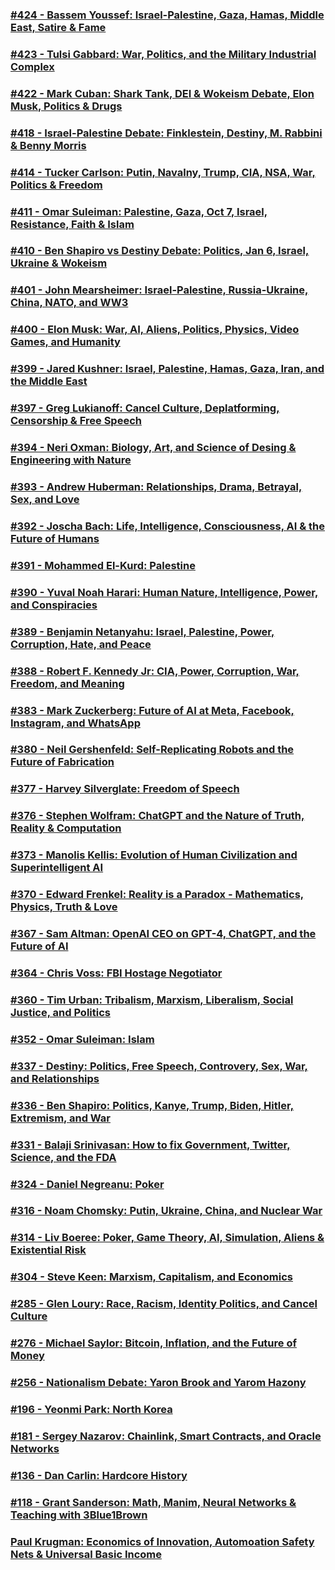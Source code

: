 ### [#424 - Bassem Youssef: Israel-Palestine, Gaza, Hamas, Middle East, Satire & Fame](https://open.spotify.com/episode/5O3jb1Fr67xTQc9cjGlmzy?si=1132f92d6e7b4e7b)
### [#423 - Tulsi Gabbard: War, Politics, and the Military Industrial Complex](https://open.spotify.com/episode/1zLAdeqZSmJDJrc82NSyAR?si=ec2f6faa59fe4ae0)
### [#422 - Mark Cuban: Shark Tank, DEI & Wokeism Debate, Elon Musk, Politics & Drugs](https://open.spotify.com/episode/61TMCnsdPP310qwfdEwEwi?si=9954ca7b33b84173)
### [#418 - Israel-Palestine Debate: Finklestein, Destiny, M. Rabbini & Benny Morris](https://open.spotify.com/episode/2elxYPfyIBfo13Ek3IWXS2?si=e39388471ac34751)
### [#414 - Tucker Carlson: Putin, Navalny, Trump, CIA, NSA, War, Politics & Freedom](https://open.spotify.com/episode/3mOxYfKlcj7Z8OG3df6UMn?si=e2c6a82a593f4f73)
### [#411 - Omar Suleiman: Palestine, Gaza, Oct 7, Israel, Resistance, Faith & Islam](https://open.spotify.com/episode/3BNvd2KLZbkXMgnuvYcZRj?si=86f8c8c747b04105)
### [#410 - Ben Shapiro vs Destiny Debate: Politics, Jan 6, Israel, Ukraine & Wokeism](https://open.spotify.com/episode/5INIv5JaACjZNO93Wc37nj?si=2633a31a91f1431c)
### [#401 - John Mearsheimer: Israel-Palestine, Russia-Ukraine, China, NATO, and WW3](https://open.spotify.com/episode/79jUT27WJEkb6wVqkOOeSB?si=81a9e2d9ddef4e02)
### [#400 - Elon Musk: War, AI, Aliens, Politics, Physics, Video Games, and Humanity](https://open.spotify.com/episode/08tccyLPpPurxtPPrezQGZ?si=117589e646a140a6)
### [#399 - Jared Kushner: Israel, Palestine, Hamas, Gaza, Iran, and the Middle East](https://open.spotify.com/episode/3dBSFK4GVMmRvIWsNMUIm4?si=4530125c771045cd)
### [#397 - Greg Lukianoff: Cancel Culture, Deplatforming, Censorship & Free Speech](https://open.spotify.com/episode/4aHoK4K8pWa3EMqr5l6Zrx?si=6d8835c166ce4a6e)
### [#394 - Neri Oxman: Biology, Art, and Science of Desing & Engineering with Nature](https://open.spotify.com/episode/1SNVM3bvU5qLfSaVgzJXYu?si=76653b86edee49f0)
### [#393 - Andrew Huberman: Relationships, Drama, Betrayal, Sex, and Love](https://open.spotify.com/episode/0WnIRtlIo4AaMaI0Ux7Pbm?si=90bacde93b0e4ee7)
### [#392 - Joscha Bach: Life, Intelligence, Consciousness, AI & the Future of Humans](https://open.spotify.com/episode/06BYzwheN63fcRmhbuSys4?si=c7b71b51d0cb4a88)
### [#391 - Mohammed El-Kurd: Palestine](https://open.spotify.com/episode/5nANFCJkaU7OYanBpdF2Aj?si=7e8db75ec0b14d44)
### [#390 - Yuval Noah Harari: Human Nature, Intelligence, Power, and Conspiracies](https://open.spotify.com/episode/4cDwZmBR7pbGsEM4dVmCl2?si=7b8e4a3fc28348cd)
### [#389 - Benjamin Netanyahu: Israel, Palestine, Power, Corruption, Hate, and Peace](https://open.spotify.com/episode/3IQO9nTMnhmhCu7DKujgsT?si=3b43de3f4d3e45ac)
### [#388 - Robert F. Kennedy Jr: CIA, Power, Corruption, War, Freedom, and Meaning](https://open.spotify.com/episode/79FahX9EZKO61lXPIrBqz8?si=33e504f726b346a2)
### [#383 - Mark Zuckerberg: Future of AI at Meta, Facebook, Instagram, and WhatsApp](https://open.spotify.com/episode/0vYx9yPEIpJaoh2I4keEjA?si=5db2a5b4c33a4a34)
### [#380 - Neil Gershenfeld: Self-Replicating Robots and the Future of Fabrication](https://open.spotify.com/episode/7DczndJWd0xTNbCrwvr2lb?si=0be3dfcd84f24856)
### [#377 - Harvey Silverglate: Freedom of Speech](https://open.spotify.com/episode/5uuYVp50Tdp6hmq2BYp8Tu?si=73529044c2df4ac4)
### [#376 - Stephen Wolfram: ChatGPT and the Nature of Truth, Reality & Computation](https://open.spotify.com/episode/4qvrPWi47YUyYqdCFwQw53?si=0b3d9dfed54942f5)
### [#373 - Manolis Kellis: Evolution of Human Civilization and Superintelligent AI](https://open.spotify.com/episode/3D1wc2Xucsmw1W8OMcUBmR?si=31d21993b6a8493a)
### [#370 - Edward Frenkel: Reality is a Paradox - Mathematics, Physics, Truth & Love](https://open.spotify.com/episode/6ECuV5VZE2S1zSigmj3iIm?si=13de16ca7c7e4028)
### [#367 - Sam Altman: OpenAI CEO on GPT-4, ChatGPT, and the Future of AI](https://open.spotify.com/episode/6rAOusZcsuNtCv8mefmwND?si=a12e8b11b0a849cf)
### [#364 - Chris Voss: FBI Hostage Negotiator](https://open.spotify.com/episode/6nlzDKeAMMbg6o6NzyJK5O?si=1ad1b83f348e4633)
### [#360 - Tim Urban: Tribalism, Marxism, Liberalism, Social Justice, and Politics](https://open.spotify.com/episode/0YqflJb8Wco8IDdGHPNTu8?si=6cd1611b46054b60)
### [#352 - Omar Suleiman: Islam](https://open.spotify.com/episode/3nW1FXLoOCBVONnfmGQwdJ?si=fce8dc56131d4f3e)
### [#337 - Destiny: Politics, Free Speech, Controvery, Sex, War, and Relationships](https://open.spotify.com/episode/1tqHNSligejPnWFer0MOUA?si=b389446dcfb34899)
### [#336 - Ben Shapiro: Politics, Kanye, Trump, Biden, Hitler, Extremism, and War](https://open.spotify.com/episode/5QOEEKcNLHhARqB7rQMLc9?si=f94e2417454e47b3)
### [#331 - Balaji Srinivasan: How to fix Government, Twitter, Science, and the FDA](https://open.spotify.com/episode/195IjSceOFeFAO7r0o13l5?si=23ad7c09fd274b8d)
### [#324 - Daniel Negreanu: Poker](https://open.spotify.com/episode/5un3mRu9XU9b5MTjNbZJW4?si=0c3268bb092d4a43)
### [#316 - Noam Chomsky: Putin, Ukraine, China, and Nuclear War](https://open.spotify.com/episode/4cMeTuzkGNSdUIrrh81A5M?si=d092c40abaab4ebd)
### [#314 - Liv Boeree: Poker, Game Theory, AI, Simulation, Aliens & Existential Risk](https://open.spotify.com/episode/4AjCs6uRUt1p4QuYZgjZFn?si=b8f120d981614103)
### [#304 - Steve Keen: Marxism, Capitalism, and Economics](https://open.spotify.com/episode/4eFExrh8Hx5M1U7yMsRaAV?si=6c2318b39de64ad4)
### [#285 - Glen Loury: Race, Racism, Identity Politics, and Cancel Culture](https://open.spotify.com/episode/1Rkh2lHqruZBlyUBz0alpq?si=c7a81d2264a5440d)
### [#276 - Michael Saylor: Bitcoin, Inflation, and the Future of Money](https://open.spotify.com/episode/4Q5AnqCrbJ3M9Yk4Kh4xjb?si=83dfd943c2af49b7)
### [#256 - Nationalism Debate: Yaron Brook and Yarom Hazony](https://open.spotify.com/episode/5iJmTehUu2BAjRwNDBOGrp?si=3ede3284e7b94547)
### [#196 - Yeonmi Park: North Korea](https://open.spotify.com/episode/0enMvPZHMbIZxnKIYvX4Ut?si=59fc60aabb584365)
### [#181 - Sergey Nazarov: Chainlink, Smart Contracts, and Oracle Networks](https://open.spotify.com/episode/47YKVRFc1Cely46UzfcUlk?si=9f4d870bfa7245cb)
### [#136 - Dan Carlin: Hardcore History](https://open.spotify.com/episode/5dvauTGA1UnBTHZSZbiNm4?si=3d1f5a99d1494efe)
### [#118 - Grant Sanderson: Math, Manim, Neural Networks & Teaching with 3Blue1Brown](https://open.spotify.com/episode/0BjtckVFe13BsIsJpAx0Fl?si=0a06ec455b324419)
### [Paul Krugman: Economics of Innovation, Automoation Safety Nets & Universal Basic Income](https://open.spotify.com/episode/3FP3J09n7n704uauc0lpzX?si=32f4eafdeb234674)

